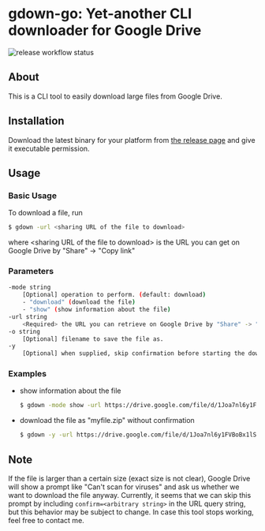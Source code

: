 # gdown-go: Yet-another CLI downloader for Google Drive

![release workflow status](https://github.com/t0d4/gdown-go/actions/workflows/release.yml/badge.svg)

## About

This is a CLI tool to easily download large files from Google Drive.

## Installation

Download the latest binary for your platform from [the release page](https://github.com/t0d4/gdown-go/releases/latest) and give it executable permission.

## Usage

### Basic Usage

To download a file, run

```bash
$ gdown -url <sharing URL of the file to download>
```

where \<sharing URL of the file to download\> is the URL you can get on Google Drive by "Share" -> "Copy link"

### Parameters

```bash
-mode string
    [Optional] operation to perform. (default: download)
    - "download" (download the file)
    - "show" (show information about the file)
-url string
    <Required> the URL you can retrieve on Google Drive by "Share" -> "Copy link".
-o string
    [Optional] filename to save the file as.
-y
    [Optional] when supplied, skip confirmation before starting the download.
```

### Examples

- show information about the file

    ```bash
    $ gdown -mode show -url https://drive.google.com/file/d/1Joa7nl6y1FVBoBx1lSEJd-we86qcj7JA/view?usp=drive_link
    ```

- download the file as "myfile.zip" without confirmation

    ```bash
    $ gdown -y -url https://drive.google.com/file/d/1Joa7nl6y1FVBoBx1lSEJd-we86qcj7JA/view?usp=drive_link -o myfile.zip
    ```

## Note

If the file is larger than a certain size (exact size is not clear), Google Drive will show a prompt like "Can't scan for viruses" and ask us whether we want to download the file anyway. Currently, it seems that we can skip this prompt by including `confirm=<arbitrary string>` in the URL query string, but this behavior may be subject to change.
In case this tool stops working, feel free to contact me.